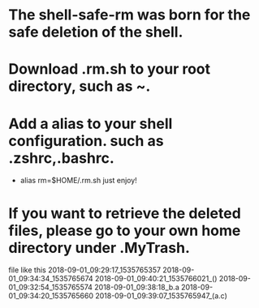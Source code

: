                                                                        
# The shell-safe-rm was born for the safe deletion of the shell.

# Download .rm.sh to your root directory, such as ~.
                                         
# Add a alias to your shell configuration. such as .zshrc,.bashrc.
* alias rm=$HOME/.rm.sh 
just enjoy!

# If you want to retrieve the deleted files, please go to your own home directory under .MyTrash.
file like this
2018-09-01_09:29:17_1535765357  2018-09-01_09:34:34_1535765674        2018-09-01_09:40:21_1535766021_()
2018-09-01_09:32:54_1535765574  2018-09-01_09:38:18_b.a
2018-09-01_09:34:20_1535765660  2018-09-01_09:39:07_1535765947_(a.c)


